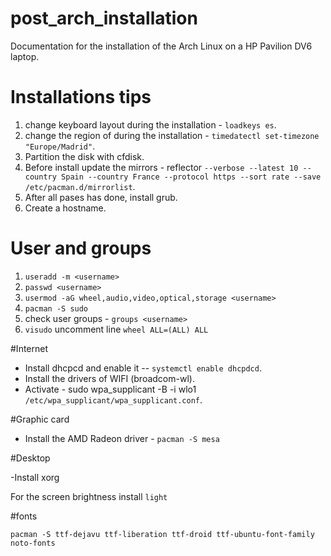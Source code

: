 # post_arch_installation

Documentation for the installation of the Arch Linux on a HP Pavilion DV6 laptop.

# Installations tips

1. change keyboard layout during the installation - `loadkeys es`.
2. change the region of during the installation - `timedatectl set-timezone "Europe/Madrid"`.
3. Partition the disk with cfdisk.
4. Before install update the mirrors - reflector `--verbose --latest 10 --country Spain --country France --protocol https --sort rate --save /etc/pacman.d/mirrorlist`.
5. After all pases has done, install grub.
6. Create a hostname.

# User and groups

1. `useradd -m <username>`
2. `passwd <username>`
3. `usermod -aG wheel,audio,video,optical,storage <username>`
4. `pacman -S sudo`
5. check user groups - `groups <username>`
6. `visudo` uncomment line `wheel ALL=(ALL) ALL`

#Internet

- Install dhcpcd and enable it -- `systemctl enable dhcpdcd`.
- Install the drivers of WIFI (broadcom-wl).
- Activate - sudo wpa_supplicant -B -i wlo1 `/etc/wpa_supplicant/wpa_supplicant.conf`.

#Graphic card

- Install the AMD Radeon driver - `pacman -S mesa` 

#Desktop

-Install xorg

For the screen brightness install `light`

#fonts

`pacman -S ttf-dejavu ttf-liberation ttf-droid ttf-ubuntu-font-family noto-fonts`
